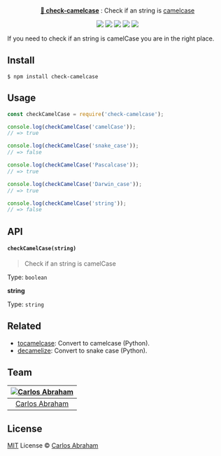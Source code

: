 <p align="center">
	<br>
	<a href="https://www.npmjs.com/package/check-camelcase"><b>🐫 check-camelcase</b></a>
	: Check if an string is <a href="https://en.wikipedia.org/wiki/Camel_case">camelcase</a>
	<br>
</p>

<p align="center">
	<a href="https://travis-ci.org/abranhe/check-camelcase"><img src="https://img.shields.io/travis/abranhe/check-camelcase.svg?logo=travis" /></a>
	<a href="https://github.com/abranhe"><img src="https://abranhe.com/badge.svg"></a>
	<a href="https://cash.me/$abranhe"><img src="https://cdn.abranhe.com/badges/cash-me.svg"></a>
	<a href="https://www.patreon.com/abranhe"><img src="https://cdn.abranhe.com/badges/patreon.svg" /></a>
	<a href="https://github.com/abranhe/check-camelcase/blob/master/license"><img src="https://img.shields.io/github/license/abranhe/check-camelcase.svg" /></a>
</p>

If you need to check if an string is camelCase you are in the right place.

## Install

```
$ npm install check-camelcase
```

## Usage

```js
const checkCamelCase = require('check-camelcase');

console.log(checkCamelCase('camelCase'));
// => true

console.log(checkCamelCase('snake_case'));
// => false

console.log(checkCamelCase('Pascalcase'));
// => true

console.log(checkCamelCase('Darwin_case'));
// => true

console.log(checkCamelCase('string'));
// => false
```

## API

#### `checkCamelCase(string)`

> Check if an string is camelCase

Type: `boolean`

**string**

Type: `string`

## Related

- [tocamelcase](https://github.com/abranhe/tocamelcase): Convert to camelcase (Python).
- [decamelize](https://github.com/abranhe/decamelize): Convert to snake case (Python).

## Team

|[![Carlos Abraham](https://avatars3.githubusercontent.com/u/21347264?s=50)](https://abranhe.com)|
| :-: |
| [Carlos Abraham](https://github.com/abranhe) |

## License

[MIT](https://github.com/abranhe/check-camelcase/blob/master/license) License © [Carlos Abraham](https://github.com/abranhe/)